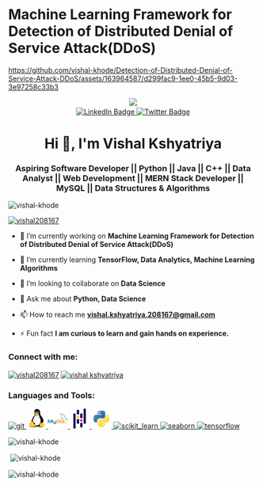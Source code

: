 # Machine Learning Framework for Detection of Distributed Denial of Service Attack(DDoS)

https://github.com/vishal-khode/Detection-of-Distributed-Denial-of-Service-Attack-DDoS/assets/163964587/d299fac9-1ee0-45b5-9d03-3e97258c33b3


<div id="header" align="center">
  <img src="https://media.giphy.com/media/M9gbBd9nbDrOTu1Mqx/giphy.gif" width="100"/>
<div id="badges">
  <a href="https://www.linkedin.com/in/vishal-kshyatriya-5960782bb/">
    <img src="https://img.shields.io/badge/LinkedIn-blue?style=for-the-badge&logo=linkedin&logoColor=white" alt="LinkedIn Badge"/>
  </a>
  <a href="https://twitter.com/vishal208167">
    <img src="https://img.shields.io/badge/Twitter-blue?style=for-the-badge&logo=twitter&logoColor=white" alt="Twitter Badge"/>
  </a>
</div>
</div>


<h1 align="center">Hi 👋, I'm Vishal Kshyatriya</h1>
<h3 align="center">Aspiring Software Developer || Python || Java || C++ || Data Analyst || Web Development || MERN Stack Developer || MySQL || Data Structures & Algorithms</h3>

<p align="left"> <img src="https://komarev.com/ghpvc/?username=vishal-khode&label=Profile%20views&color=0e75b6&style=flat" alt="vishal-khode" /> </p>

<p align="left"> <a href="https://twitter.com/vishal208167" target="blank"><img src="https://img.shields.io/twitter/follow/vishal208167?logo=twitter&style=for-the-badge" alt="vishal208167" /></a> </p>

- 🔭 I’m currently working on **Machine Learning Framework for Detection of Distributed Denial of Service Attack(DDoS)**

- 🌱 I’m currently learning **TensorFlow, Data Analytics, Machine Learning Algorithms**

- 👯 I’m looking to collaborate on **Data Science**

- 💬 Ask me about **Python, Data Science**

- 📫 How to reach me **vishal.kshyatriya.208167@gmail.com**

- ⚡ Fun fact **I am curious to learn and gain hands on experience.**

<h3 align="left">Connect with me:</h3>
<p align="left">
<a href="https://twitter.com/vishal208167" target="blank"><img align="center" src="https://raw.githubusercontent.com/rahuldkjain/github-profile-readme-generator/master/src/images/icons/Social/twitter.svg" alt="vishal208167" height="30" width="40" /></a>
<a href="https://linkedin.com/in/vishal kshyatriya" target="blank"><img align="center" src="https://raw.githubusercontent.com/rahuldkjain/github-profile-readme-generator/master/src/images/icons/Social/linked-in-alt.svg" alt="vishal kshyatriya" height="30" width="40" /></a>
</p>

<h3 align="cneter">Languages and Tools:</h3>
<p align="left"> <a href="https://git-scm.com/" target="_blank" rel="noreferrer"> <img src="https://www.vectorlogo.zone/logos/git-scm/git-scm-icon.svg" alt="git" width="40" height="40"/> </a> <a href="https://www.linux.org/" target="_blank" rel="noreferrer"> <img src="https://raw.githubusercontent.com/devicons/devicon/master/icons/linux/linux-original.svg" alt="linux" width="40" height="40"/> </a> <a href="https://www.mysql.com/" target="_blank" rel="noreferrer"> <img src="https://raw.githubusercontent.com/devicons/devicon/master/icons/mysql/mysql-original-wordmark.svg" alt="mysql" width="40" height="40"/> </a> <a href="https://pandas.pydata.org/" target="_blank" rel="noreferrer"> <img src="https://raw.githubusercontent.com/devicons/devicon/2ae2a900d2f041da66e950e4d48052658d850630/icons/pandas/pandas-original.svg" alt="pandas" width="40" height="40"/> </a> <a href="https://www.python.org" target="_blank" rel="noreferrer"> <img src="https://raw.githubusercontent.com/devicons/devicon/master/icons/python/python-original.svg" alt="python" width="40" height="40"/> </a> <a href="https://scikit-learn.org/" target="_blank" rel="noreferrer"> <img src="https://upload.wikimedia.org/wikipedia/commons/0/05/Scikit_learn_logo_small.svg" alt="scikit_learn" width="40" height="40"/> </a> <a href="https://seaborn.pydata.org/" target="_blank" rel="noreferrer"> <img src="https://seaborn.pydata.org/_images/logo-mark-lightbg.svg" alt="seaborn" width="40" height="40"/> </a> <a href="https://www.tensorflow.org" target="_blank" rel="noreferrer"> <img src="https://www.vectorlogo.zone/logos/tensorflow/tensorflow-icon.svg" alt="tensorflow" width="40" height="40"/> </a> </p>

<p><img align="center" src="https://github-readme-stats.vercel.app/api/top-langs?username=vishal-khode&show_icons=true&locale=en&layout=compact" alt="vishal-khode" /></p>

<p>&nbsp;<img align="center" src="https://github-readme-stats.vercel.app/api?username=vishal-khode&show_icons=true&locale=en" alt="vishal-khode" /></p>

<p><img align="center" src="https://github-readme-streak-stats.herokuapp.com/?user=vishal-khode&" alt="vishal-khode" /></p>

